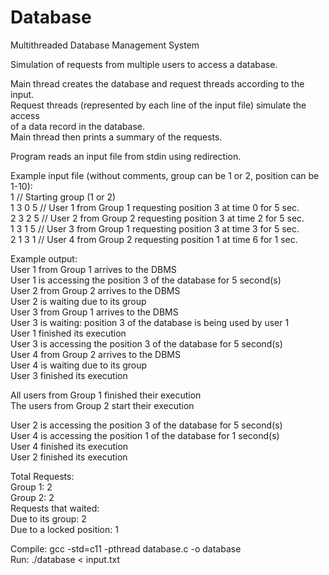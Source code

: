 # Database
Multithreaded Database Management System  

Simulation of requests from multiple users to access a database.  

Main thread creates the database and request threads according to the input.  
Request threads (represented by each line of the input file) simulate the access  
	of a data record in the database.  
Main thread then prints a summary of the requests.  

Program reads an input file from stdin using redirection.  

Example input file (without comments, group can be 1 or 2, position can be 1-10):  
1 // Starting group (1 or 2)  
1 3 0 5 // User 1 from Group 1 requesting position 3 at time 0 for 5 sec.  
2 3 2 5 // User 2 from Group 2 requesting position 3 at time 2 for 5 sec.  
1 3 1 5 // User 3 from Group 1 requesting position 3 at time 3 for 5 sec.  
2 1 3 1 // User 4 from Group 2 requesting position 1 at time 6 for 1 sec.  


Example output:  
User 1 from Group 1 arrives to the DBMS  
User 1 is accessing the position 3 of the database for 5 second(s)  
User 2 from Group 2 arrives to the DBMS  
User 2 is waiting due to its group  
User 3 from Group 1 arrives to the DBMS  
User 3 is waiting: position 3 of the database is being used by user 1  
User 1 finished its execution  
User 3 is accessing the position 3 of the database for 5 second(s)  
User 4 from Group 2 arrives to the DBMS  
User 4 is waiting due to its group  
User 3 finished its execution  

All users from Group 1 finished their execution  
The users from Group 2 start their execution  

User 2 is accessing the position 3 of the database for 5 second(s)  
User 4 is accessing the position 1 of the database for 1 second(s)  
User 4 finished its execution  
User 2 finished its execution  

Total Requests:  
	Group 1: 2  
	Group 2: 2  
Requests that waited:  
	Due to its group: 2  
	Due to a locked position: 1  
  
Compile: gcc -std=c11 -pthread database.c -o database  
Run: ./database < input.txt  
